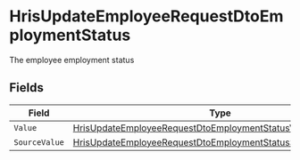 # HrisUpdateEmployeeRequestDtoEmploymentStatus

The employee employment status


## Fields

| Field                                                                                                                                                   | Type                                                                                                                                                    | Required                                                                                                                                                | Description                                                                                                                                             |
| ------------------------------------------------------------------------------------------------------------------------------------------------------- | ------------------------------------------------------------------------------------------------------------------------------------------------------- | ------------------------------------------------------------------------------------------------------------------------------------------------------- | ------------------------------------------------------------------------------------------------------------------------------------------------------- |
| `Value`                                                                                                                                                 | [HrisUpdateEmployeeRequestDtoEmploymentStatusValue](../../Models/Components/HrisUpdateEmployeeRequestDtoEmploymentStatusValue.md)                       | :heavy_minus_sign:                                                                                                                                      | N/A                                                                                                                                                     |
| `SourceValue`                                                                                                                                           | [HrisUpdateEmployeeRequestDtoEmploymentStatusSourceValueUnion](../../Models/Components/HrisUpdateEmployeeRequestDtoEmploymentStatusSourceValueUnion.md) | :heavy_minus_sign:                                                                                                                                      | N/A                                                                                                                                                     |